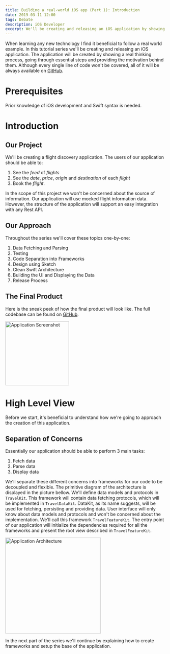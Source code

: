 ```yaml
---
title: Building a real-world iOS app (Part 1): Introduction
date: 2019-03-11 12:00
tags: Debate
description: iOS Developer
excerpt: We'll be creating and releasing an iOS application by showing a real thinking process, going through essential steps and providing the motivation behind them.
---
```


When learning any new technology I find it beneficial to follow a real world example. In this tutorial series we'll be creating and releasing an iOS application. The application will be created by showing a real thinking process, going through essential steps and providing the motivation behind them. Although every single line of code won't be covered, all of it will be always available on [GitHub](https://github.com/staskus/aerogami-ios). 

# Prerequisites

Prior knowledge of iOS development and Swift syntax is needed.

# Introduction

## Our Project

We'll be creating a flight discovery application. The users of our application should be able to:

1. See the _feed_ of _flights_
2. See the _date_, _price_, _origin_ and _destination_ of each _flight_
3. Book the _flight_. 

In the scope of this project we won't be concerned about the source of information. Our application will use mocked flight information data. However, the structure of the application will support an easy integration with any Rest API. 

## Our Approach

Throughout the series we'll cover these topics one-by-one:

1. Data Fetching and Parsing
2. Testing
3. Code Separation into Frameworks
4. Design using Sketch
5. Clean Swift Architecture
6. Building the UI and Displaying the Data
7. Release Process

## The Final Product

Here is the sneak peek of how the final product will look like. The full codebase can be found on [GitHub](https://github.com/staskus/aerogami-ios).

<img src="/images/aerogami-tutorial/part1/screenshot.png" alt="Application Screenshot" width="200"/>

# High Level View

Before we start, it's beneficial to understand how we're going to approach the creation of this application.

## Separation of Concerns

Essentially our application should be able to perform 3 main tasks:

1. Fetch data
2. Parse data
3. Display data

We'll separate these different concerns into frameworks for our code to be decoupled and flexible. The primitive diagram of the architecture is displayed in the picture bellow. We'll define data models and protocols in `TravelKit`. This framework will contain data fetching protocols, which will be implemented in `TravelDataKit`. DataKit, as its name suggests, will be used for fetching, persisting and providing data. User interface will only know about data models and protocols and won't be concerned about the implementation. We'll call this framework `TravelFeatureKit`. The entry point of our application will initialize the dependencies required for all the frameworks and present the root view described in `TravelFeatureKit`.

<img src="/images/aerogami-tutorial/part1/architecture.png" alt="Application Architecture" width="300"/>

In the next part of the series we'll continue by explaining how to create frameworks and setup the base of the application.
